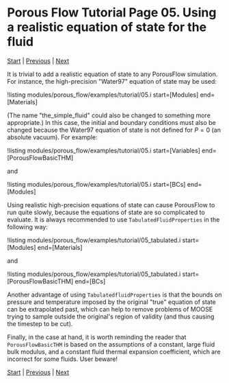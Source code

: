 # Porous Flow Tutorial Page 05.  Using a realistic equation of state for the fluid

[Start](porous_flow/tutorial_00.md) |
[Previous](porous_flow/tutorial_04.md) |
[Next](porous_flow/tutorial_06.md)

It is trivial to add a realistic equation of state to any PorousFlow simulation.  For instance, the high-precision "Water97" equation of state may be used:

!listing modules/porous_flow/examples/tutorial/05.i start=[Modules] end=[Materials]

(The name "the_simple_fluid" could also be changed to something more appropriate.)  In this case, the initial and boundary conditions must also be changed because the Water97 equation of state is not defined for $P=0$ (an absolute vacuum).  For example:

!listing modules/porous_flow/examples/tutorial/05.i start=[Variables] end=[PorousFlowBasicTHM]

and

!listing modules/porous_flow/examples/tutorial/05.i start=[BCs] end=[Modules]

Using realistic high-precision equations of state can cause PorousFlow to run quite slowly, because the equations of state are so complicated to evaluate.  It is always recommended to use `TabulatedFluidProperties` in the following way:

!listing modules/porous_flow/examples/tutorial/05_tabulated.i start=[Modules] end=[Materials]

and

!listing modules/porous_flow/examples/tutorial/05_tabulated.i start=[PorousFlowBasicTHM] end=[BCs]

Another advantage of using `TabulatedfluidProperties` is that the bounds on pressure and temperature imposed by the original "true" equation of state can be extrapolated past, which can help to remove problems of MOOSE trying to sample outside the original's region of validity (and thus causing the timestep to be cut).

Finally, in the case at hand, it is worth reminding the reader that `PorousFlowBasicTHM` is based on the assumptions of a constant, large fluid bulk modulus, and a constant fluid thermal expansion coefficient, which are incorrect for some fluids.  User beware!

[Start](porous_flow/tutorial_00.md) |
[Previous](porous_flow/tutorial_04.md) |
[Next](porous_flow/tutorial_06.md)
